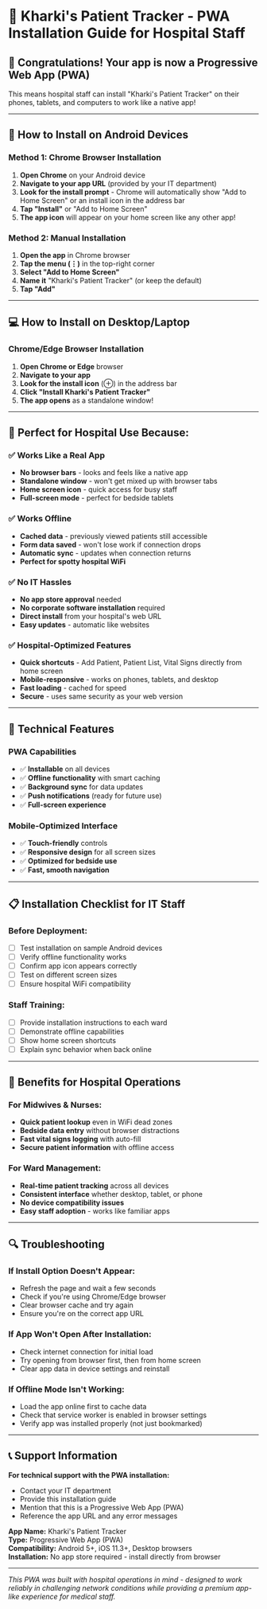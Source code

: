 # 📱 Kharki's Patient Tracker - PWA Installation Guide for Hospital Staff

## 🎉 **Congratulations! Your app is now a Progressive Web App (PWA)**

This means hospital staff can install "Kharki's Patient Tracker" on their phones, tablets, and computers to work like a native app!

---

## 📱 **How to Install on Android Devices**

### **Method 1: Chrome Browser Installation**
1. **Open Chrome** on your Android device
2. **Navigate to your app URL** (provided by your IT department)
3. **Look for the install prompt** - Chrome will automatically show "Add to Home Screen" or an install icon in the address bar
4. **Tap "Install"** or "Add to Home Screen"
5. **The app icon** will appear on your home screen like any other app!

### **Method 2: Manual Installation**
1. **Open the app** in Chrome browser
2. **Tap the menu (⋮)** in the top-right corner
3. **Select "Add to Home Screen"**
4. **Name it** "Kharki's Patient Tracker" (or keep the default)
5. **Tap "Add"**

---

## 💻 **How to Install on Desktop/Laptop**

### **Chrome/Edge Browser Installation**
1. **Open Chrome or Edge** browser
2. **Navigate to your app**
3. **Look for the install icon** (⊕) in the address bar
4. **Click "Install Kharki's Patient Tracker"**
5. **The app opens** as a standalone window!

---

## 🏥 **Perfect for Hospital Use Because:**

### ✅ **Works Like a Real App**
- **No browser bars** - looks and feels like a native app
- **Standalone window** - won't get mixed up with browser tabs
- **Home screen icon** - quick access for busy staff
- **Full-screen mode** - perfect for bedside tablets

### ✅ **Works Offline**
- **Cached data** - previously viewed patients still accessible
- **Form data saved** - won't lose work if connection drops
- **Automatic sync** - updates when connection returns
- **Perfect for spotty hospital WiFi**

### ✅ **No IT Hassles**
- **No app store approval** needed
- **No corporate software installation** required
- **Direct install** from your hospital's web URL
- **Easy updates** - automatic like websites

### ✅ **Hospital-Optimized Features**
- **Quick shortcuts** - Add Patient, Patient List, Vital Signs directly from home screen
- **Mobile-responsive** - works on phones, tablets, and desktop
- **Fast loading** - cached for speed
- **Secure** - uses same security as your web version

---

## 🔧 **Technical Features**

### **PWA Capabilities**
- ✅ **Installable** on all devices
- ✅ **Offline functionality** with smart caching
- ✅ **Background sync** for data updates
- ✅ **Push notifications** (ready for future use)
- ✅ **Full-screen experience**

### **Mobile-Optimized Interface**
- ✅ **Touch-friendly** controls
- ✅ **Responsive design** for all screen sizes
- ✅ **Optimized for bedside use**
- ✅ **Fast, smooth navigation**

---

## 📋 **Installation Checklist for IT Staff**

### **Before Deployment:**
- [ ] Test installation on sample Android devices
- [ ] Verify offline functionality works
- [ ] Confirm app icon appears correctly
- [ ] Test on different screen sizes
- [ ] Ensure hospital WiFi compatibility

### **Staff Training:**
- [ ] Provide installation instructions to each ward
- [ ] Demonstrate offline capabilities
- [ ] Show home screen shortcuts
- [ ] Explain sync behavior when back online

---

## 🚀 **Benefits for Hospital Operations**

### **For Midwives & Nurses:**
- **Quick patient lookup** even in WiFi dead zones
- **Bedside data entry** without browser distractions
- **Fast vital signs logging** with auto-fill
- **Secure patient information** with offline access

### **For Ward Management:**
- **Real-time patient tracking** across all devices
- **Consistent interface** whether desktop, tablet, or phone
- **No device compatibility issues**
- **Easy staff adoption** - works like familiar apps

---

## 🔍 **Troubleshooting**

### **If Install Option Doesn't Appear:**
- Refresh the page and wait a few seconds
- Check if you're using Chrome/Edge browser
- Clear browser cache and try again
- Ensure you're on the correct app URL

### **If App Won't Open After Installation:**
- Check internet connection for initial load
- Try opening from browser first, then from home screen
- Clear app data in device settings and reinstall

### **If Offline Mode Isn't Working:**
- Load the app online first to cache data
- Check that service worker is enabled in browser settings
- Verify app was installed properly (not just bookmarked)

---

## 📞 **Support Information**

**For technical support with the PWA installation:**
- Contact your IT department
- Provide this installation guide
- Mention that this is a Progressive Web App (PWA)
- Reference the app URL and any error messages

**App Name:** Kharki's Patient Tracker  
**Type:** Progressive Web App (PWA)  
**Compatibility:** Android 5+, iOS 11.3+, Desktop browsers  
**Installation:** No app store required - install directly from browser  

---

*This PWA was built with hospital operations in mind - designed to work reliably in challenging network conditions while providing a premium app-like experience for medical staff.*